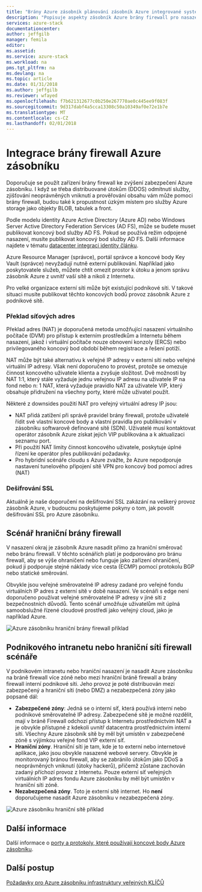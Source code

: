 ```yaml
---
title: "Brány Azure zásobník plánování zásobník Azure integrované systémy | Microsoft Docs"
description: "Popisuje aspekty zásobník Azure brány firewall pro nasazení na víc uzlů připojená k Azure zásobník Azure."
services: azure-stack
documentationcenter: 
author: jeffgilb
manager: femila
editor: 
ms.assetid: 
ms.service: azure-stack
ms.workload: na
pms.tgt_pltfrm: na
ms.devlang: na
ms.topic: article
ms.date: 01/31/2018
ms.author: jeffgilb
ms.reviewer: wfayed
ms.openlocfilehash: f7b621312677c0b250e267770ae0c445ee9f083f
ms.sourcegitcommit: 9d317dabf4a5cca13308c50a10349af0e72e1b7e
ms.translationtype: MT
ms.contentlocale: cs-CZ
ms.lasthandoff: 02/01/2018
---
```

# <a name="azure-stack-firewall-integration"></a>Integrace brány firewall Azure zásobníku
Doporučuje se použít zařízení brány firewall ke zvýšení zabezpečení Azure zásobníku. I když se třeba distribuované útokům (DDOS) odmítnutí služby, zjišťování neoprávněných vniknutí a prověřování obsahu vám může pomoci brány firewall, budou také k propustnost úzkým místem pro služby Azure storage jako objekty BLOB, tabulek a front.

Podle modelu identity Azure Active Directory (Azure AD) nebo Windows Server Active Directory Federation Services (AD FS), může se budete muset publikovat koncový bod služby AD FS. Pokud se používá režim odpojené nasazení, musíte publikovat koncový bod služby AD FS. Další informace najdete v tématu [datacenter integraci identity článku](azure-stack-integrate-identity.md).

Azure Resource Manager (správce), portál správce a koncové body Key Vault (správce) nevyžadují nutně externí publikování. Například jako poskytovatele služeb, můžete chtít omezit prostor k útoku a jenom správu zásobník Azure z uvnitř vaší sítě a nikoli z Internetu.

Pro velké organizace externí síti může být existující podnikové síti. V takové situaci musíte publikovat těchto koncových bodů provoz zásobník Azure z podnikové sítě.

### <a name="network-address-translation"></a>Překlad síťových adres
Překlad adres (NAT) je doporučená metoda umožňující nasazení virtuálního počítače (DVM) pro přístup k externím prostředkům a Internetu během nasazení, jakož i virtuální počítače nouze obnovení konzoly (ERCS) nebo privilegovaného koncový bod období během registrace a řešení potíží.

NAT může být také alternativu k veřejné IP adresy v externí síti nebo veřejné virtuální IP adresy. Však není doporučeno to provést, protože se omezuje činnost koncového uživatele klienta a zvyšuje složitost. Dvě možnosti by NAT 1:1, který stále vyžaduje jednu veřejnou IP adresu na uživatele IP na fond nebo n: 1 NAT, která vyžaduje pravidlo NAT za uživatele VIP, který obsahuje přidružení na všechny porty, které může uživatel použít.

Některé z downsides použití NAT pro veřejný virtuální adresy IP jsou:
- NAT přidá zatížení při správě pravidel brány firewall, protože uživatelé řídit své vlastní koncové body a vlastní pravidla pro publikování v zásobníku softwarově definované sítě (SDN). Uživatelé musí kontaktovat operátor zásobník Azure získat jejich VIP publikována a k aktualizaci seznamu port.
- Při použití NAT limity činnost koncového uživatele, poskytuje úplné řízení ke operátor přes publikování požadavky.
- Pro hybridní scénáře cloudu s Azure zvažte, že Azure nepodporuje nastavení tunelového připojení sítě VPN pro koncový bod pomocí adres (NAT)

### <a name="ssl-decryption"></a>Dešifrování SSL
Aktuálně je naše doporučení na dešifrování SSL zakázání na veškerý provoz zásobník Azure, v budoucnu poskytujeme pokyny o tom, jak povolit dešifrování SSL pro Azure zásobníku.

## <a name="edge-firewall-scenario"></a>Scénář hraniční brány firewall
V nasazení okraj je zásobník Azure nasadit přímo za hraniční směrovač nebo bránu firewall. V těchto scénářích platí je podporováno pro bránu firewall, aby se výše ohraničení nebo funguje jako zařízení ohraničení, pokud ji podporuje stejné náklady více cesta (ECMP) pomocí protokolu BGP nebo statické směrování.

Obvykle jsou veřejné směrovatelné IP adresy zadané pro veřejné fondu virtuálních IP adres z externí sítě v době nasazení. Ve scénáři s edge není doporučeno používat veřejné směrovatelné IP adresy v jiné síti z bezpečnostních důvodů. Tento scénář umožňuje uživatelům mít úplná samoobslužné řízené cloudové prostředí jako veřejný cloud, jako je například Azure.  

![Azure zásobníku hraniční brány firewall příklad](.\media\azure-stack-firewall\edge-firewall-scenario.png)

## <a name="enterprise-intranet-or-perimeter-network-firewall-scenario"></a>Podnikového intranetu nebo hraniční síti firewall scénáře
V podnikovém intranetu nebo hraniční nasazení je nasadit Azure zásobníku na bráně firewall více zóně nebo mezi hraniční bráně firewall a brány firewall interní podnikové síti. Jeho provoz je poté distribuován mezi zabezpečený a hraniční síti (nebo DMZ) a nezabezpečená zóny jako popsané dál:

- **Zabezpečené zóny**: Jedná se o interní síť, která používá interní nebo podnikové směrovatelné IP adresy. Zabezpečené sítě je možné rozdělit, mají v bráně Firewall odchozí přístup k Internetu prostřednictvím NAT a je obvykle přístupné z kdekoli uvnitř datacentra prostřednictvím interní síti. Všechny Azure zásobník sítě by měl být umístěn v zabezpečené zóně s výjimkou veřejné fond VIP externí síť.
- **Hraniční zóny**. Hraniční síti je tam, kde je to externí nebo internetové aplikace, jako jsou obvykle nasazené webové servery. Obvykle je monitorovaný bránou firewall, aby se zabránilo útokům jako DDoS a neoprávněných vniknutí (útoky hackerů), přičemž zůstane zachován zadaný příchozí provoz z Internetu. Pouze externí síť veřejných virtuálních IP adres fondu Azure zásobníku by měl být umístěn v hraniční síti zóně.
- **Nezabezpečená zóny**. Toto je externí sítě internet. Ho **není** doporučujeme nasadit Azure zásobníku v nezabezpečená zóny.

![Azure zásobníku hraniční sítě příklad](.\media\azure-stack-firewall\perimeter-network-scenario.png)

## <a name="learn-more"></a>Další informace
Další informace o [porty a protokoly, které používají koncové body Azure zásobníku](azure-stack-integrate-endpoints.md).

## <a name="next-steps"></a>Další postup
[Požadavky pro Azure zásobníku infrastruktury veřejných KLÍČŮ](azure-stack-pki-certs.md)

